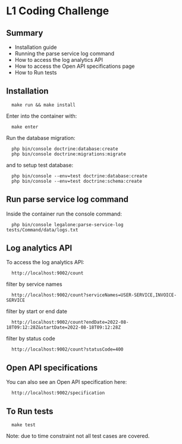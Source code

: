 # L1 Coding Challenge

## Summary

- Installation guide
- Running the parse service log command
- How to access the log analytics API
- How to access the Open API specifications page
- How to Run tests

## Installation

```
  make run && make install
```
Enter into the container with:
```
  make enter
```
Run the database migration:
```
  php bin/console doctrine:database:create
  php bin/console doctrine:migrations:migrate
```
and to setup test database:
```
  php bin/console --env=test doctrine:database:create
  php bin/console --env=test doctrine:schema:create
```
## Run parse service log command

Inside the container run the console command:
```
  php bin/console legalone:parse-service-log tests/Command/data/logs.txt
```
## Log analytics API
To access the log analytics API:
```
  http://localhost:9002/count
```
filter by service names
```
  http://localhost:9002/count?serviceNames=USER-SERVICE,INVOICE-SERVICE
```
filter by start or end date
```
  http://localhost:9002/count?endDate=2022-08-18T09:12:28Z&startDate=2022-08-18T09:12:28Z
```
filter by status code
```
  http://localhost:9002/count?statusCode=400
```
## Open API specifications
You can also see an Open API specification here:
```
  http://localhost:9002/specification
```

## To Run tests

```
  make test
```

Note: due to time constraint not all test cases are covered.
